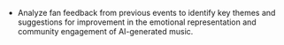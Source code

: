 - Analyze fan feedback from previous events to identify key themes and suggestions for improvement in the emotional representation and community engagement of AI-generated music.